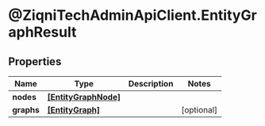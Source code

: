 # @ZiqniTechAdminApiClient.EntityGraphResult

## Properties

Name | Type | Description | Notes
------------ | ------------- | ------------- | -------------
**nodes** | [**[EntityGraphNode]**](EntityGraphNode.md) |  | 
**graphs** | [**[EntityGraph]**](EntityGraph.md) |  | [optional] 


